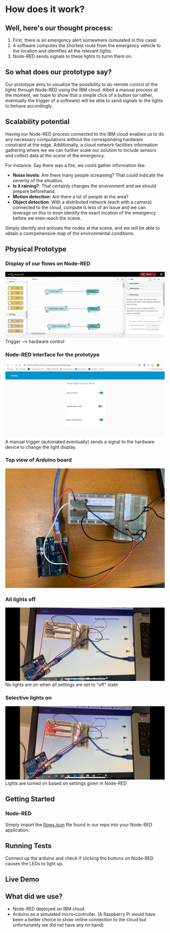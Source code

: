 # How does it work?
## Well, here's our thought process:
1. First, there is an emergency alert somewhere (simulated in this case)
1. A software computes the shortest route from the emergency vehicle to the location and identifies all the relevant lights.
1. Node-RED sends signals to these lights to turnn them on.

## So what does our prototype say?
Our prototype aims to visualize the possibility to do remote control of the lights through Node-RED using the IBM cloud. Albeit a manual process at the moment, we hope to show that a simple click of a button (or rather, eventually the trigger of a software) will be able to send signals to the lights to behave accordingly.  
  
## Scalability potential
Having our Node-RED process connected to the IBM cloud enables us to do any necessary computations without the corresponding hardware constraint at the edge. Additionally, a cloud network facilities information gathering where we we can further scale our solution to include sensors and collect data at the scene of the emergency. 
  
For instance. Say there was a fire, we could gather information like:
* **Noise levels**: Are there many people screaming? That could indicate the severity of the situation.
* **Is it raining?**: That certainly changes the environment and we should prepare beforehand.
* **Motion detection**: Are there a lot of people at the area? 
* **Object detection**: With a distributed network (each with a camera) connected to the cloud, compute is less of an issue and we can leverage on this to even identify the exact location of the emergency before we even reach the scene.

Simply identify and activate the nodes at the scene, and we will be able to obtain a comrpehensive map of the environmental conditions.

## Physical Prototype
### Display of our flows on Node-RED
![node-red flows](images/node_red_flows.jpeg?raw=true "Node-RED Flows")
Trigger --> hardware control
### Node-RED interface for the prototype
![node-red interface](images/light_config_on.jpeg?raw=true "Node-RED Config")
A manual trigger (automated eventually) sends a signal to the hardware device to change the light display.
### Top view of Arduino board
![top-view arduino](images/arduino_top_view.jpeg?raw=true "Arduino Top View")  

### All lights off
![all lights off](images/lights_off.jpeg?raw=true "Lights off Arduino")  
No lights are on when all settings are set to "off" state  

### Selective lights on  
![all lights on](images/lights_on.jpeg?raw=true "Lights on Arduino")
Lights are turned on based on settings given in Node-RED  

## Getting Started
### Node-RED
Simply import the [flows.json](flows.json) file found in our repo into your Node-RED application.

## Running Tests
Connect up the arduino and check if clicking the buttons on Node-RED causes the LEDs to light up.

## Live Demo

## What did we use?
* Node-RED deployed on IBM cloud.
* Arduino as a simulated micro-controller.
(A Raspberry Pi would have been a better choice to show online connection to the cloud but unfortunately we did not have any on hand)
